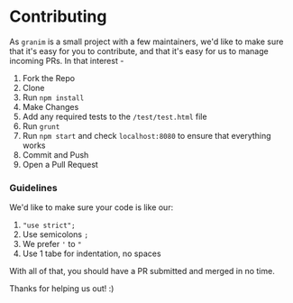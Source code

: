 # Contributing

As `granim` is a small project with a few maintainers, we'd like to make sure that it's easy for you to contribute, and that it's easy for us to manage incoming PRs. In that interest -

1. Fork the Repo
2. Clone
3. Run `npm install`
4. Make Changes
5. Add any required tests to the `/test/test.html` file
6. Run `grunt`
7. Run `npm start` and check `localhost:8080` to ensure that everything works
8. Commit and Push
9. Open a Pull Request

### Guidelines

We'd like to make sure your code is like our:

1. `"use strict";`
2. Use semicolons `;`
3. We prefer `'` to `"`
4. Use 1 tabe for indentation, no spaces

With all of that, you should have a PR submitted and merged in no time.

Thanks for helping us out! :)

